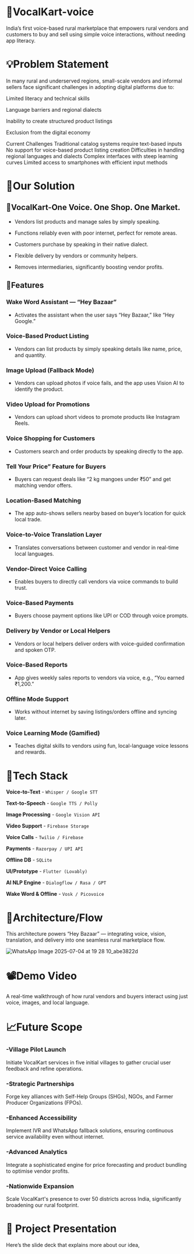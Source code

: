 # 🎯VocalKart-voice
India’s first voice-based rural marketplace that empowers rural vendors and customers to buy and sell using simple voice interactions, without needing app literacy.

# 💡Problem Statement
In many rural and underserved regions, small-scale vendors and informal sellers face significant challenges in adopting digital platforms due to:

Limited literacy and technical skills

Language barriers and regional dialects

Inability to create structured product listings

Exclusion from the digital economy

Current Challenges
Traditional catalog systems require text-based inputs
No support for voice-based product listing creation
Difficulties in handling regional languages and dialects
Complex interfaces with steep learning curves
Limited access to smartphones with efficient input methods


# 🚀Our Solution
## 🔹VocalKart-One Voice. One Shop. One Market.
* Vendors list products and manage sales by simply speaking.

* Functions reliably even with poor internet, perfect for remote areas.

* Customers purchase by speaking in their native dialect.

* Flexible delivery by vendors or community helpers.

* Removes intermediaries, significantly boosting vendor profits.

## 🔹Features
### Wake Word Assistant — “Hey Bazaar”
* Activates the assistant when the user says “Hey Bazaar,” like “Hey Google.”
### Voice-Based Product Listing
* Vendors can list products by simply speaking details like name, price, and quantity.
### Image Upload (Fallback Mode)
* Vendors can upload photos if voice fails, and the app uses Vision AI to identify the product.
### Video Upload for Promotions
* Vendors can upload short videos to promote products like Instagram Reels.
### Voice Shopping for Customers
* Customers search and order products by speaking directly to the app.
### Tell Your Price” Feature for Buyers
* Buyers can request deals like “2 kg mangoes under ₹50” and get matching vendor offers.
### Location-Based Matching
* The app auto-shows sellers nearby based on buyer’s location for quick local trade.
### Voice-to-Voice Translation Layer
* Translates conversations between customer and vendor in real-time local languages.
### Vendor-Direct Voice Calling
* Enables buyers to directly call vendors via voice commands to build trust.
### Voice-Based Payments
* Buyers choose payment options like UPI or COD through voice prompts.
### Delivery by Vendor or Local Helpers
* Vendors or local helpers deliver orders with voice-guided confirmation and spoken OTP.
### Voice-Based Reports
* App gives weekly sales reports to vendors via voice, e.g., “You earned ₹1,200.”
### Offline Mode Support
* Works without internet by saving listings/orders offline and syncing later.
### Voice Learning Mode (Gamified)
* Teaches digital skills to vendors using fun, local-language voice lessons and rewards.

# 🔧Tech Stack
**Voice-to-Text**      - `Whisper / Google STT`

**Text-to-Speech**     - `Google TTS / Polly`

**Image Processing**    - `Google Vision API`

**Video Support**       - `Firebase Storage`

**Voice Calls**        - `Twilio / Firebase`

**Payments**           - `Razorpay / UPI API`

**Offline DB**         - `SQLite`

**UI/Prototype**       - `Flutter (Lovably) `

**AI NLP Engine**      - `Dialogflow / Rasa / GPT`

**Wake Word & Offline** - `Vosk / Picovoice`

# 🔁Architecture/Flow
This architecture powers “Hey Bazaar” — integrating voice, vision, translation, and delivery into one seamless rural marketplace flow.

![WhatsApp Image 2025-07-04 at 19 28 10_abe3822d](https://github.com/user-attachments/assets/90a15760-2028-4412-87b9-1fb69ba3b496)

# 📽️Demo Video
A real-time walkthrough of how rural vendors and buyers interact using just voice, images, and local language.




# 📈Future Scope

### -Village Pilot Launch
Initiate VocalKart services in five initial villages to gather crucial user feedback and refine operations.
### -Strategic Partnerships
Forge key alliances with Self-Help Groups (SHGs), NGOs, and Farmer Producer Organizations (FPOs).
### -Enhanced Accessibility
Implement IVR and WhatsApp fallback solutions, ensuring continuous service availability even without internet.
### -Advanced Analytics
Integrate a sophisticated engine for price forecasting and product bundling to optimise vendor profits.
### -Nationwide Expansion
Scale VocalKart's presence to over 50 districts across India, significantly broadening our rural footprint.

# 🧾 Project Presentation
Here’s the slide deck that explains more about our idea,
